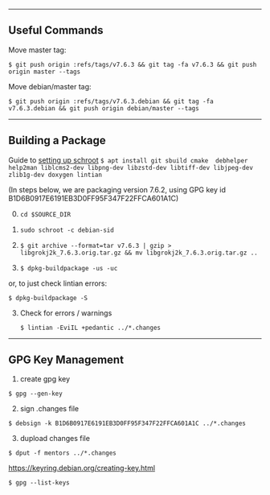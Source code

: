 ----------------
Useful Commands
----------------

Move master tag:

`$ git push origin :refs/tags/v7.6.3 && git tag -fa v7.6.3 && git push origin master --tags`


Move debian/master tag:

`$ git push origin :refs/tags/v7.6.3.debian && git tag -fa v7.6.3.debian && git push origin debian/master --tags`

------------------
Building a Package
------------------

Guide to [setting up schroot](https://wiki.debian.org/Packaging/Pre-Requisites)
`$ apt install git sbuild cmake  debhelper help2man liblcms2-dev libpng-dev libzstd-dev libtiff-dev libjpeg-dev zlib1g-dev doxygen lintian`


(In steps below, we are packaging version 7.6.2, using GPG key id
B1D6B0917E6191EB3D0FF95F347F22FFCA601A1C)

0. `cd $SOURCE_DIR`

1. `sudo schroot -c debian-sid`

2. `$ git archive --format=tar v7.6.3 | gzip > libgrokj2k_7.6.3.orig.tar.gz && mv libgrokj2k_7.6.3.orig.tar.gz ..`

3. `$ dpkg-buildpackage -us -uc`

or, to just check lintian errors:

   `$ dpkg-buildpackage -S`

3. Check for errors / warnings

   `$ lintian -EviIL +pedantic ../*.changes`
   
   
------------------
GPG Key Management
------------------

1. create gpg key

`$ gpg --gen-key`

2. sign .changes file

`$ debsign -k B1D6B0917E6191EB3D0FF95F347F22FFCA601A1C ../*.changes`

3. dupload changes file

`$ dput -f mentors ../*.changes`

https://keyring.debian.org/creating-key.html

`$ gpg --list-keys`

